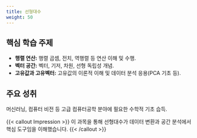 ```yaml
---
title: 선형대수
weight: 50
---
```


## 핵심 학습 주제

* **행렬 연산:** 행렬 곱셈, 전치, 역행렬 등 연산 이해 및 수행.
* **벡터 공간:** 벡터, 기저, 차원, 선형 독립성 개념.
* **고유값과 고유벡터:** 고유값의 이론적 이해 및 데이터 분석 응용(PCA 기초 등).

## 주요 성취

머신러닝, 컴퓨터 비전 등 고급 컴퓨터공학 분야에 필요한 수학적 기초 습득.

{{< callout Impression >}}
이 과목을 통해 선형대수가 데이터 변환과 공간 분석에서 핵심 도구임을 이해했습니다.
{{< /callout >}}
